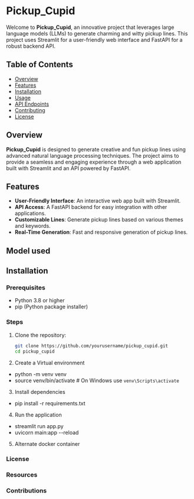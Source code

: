 # Pickup_Cupid

Welcome to **Pickup_Cupid**, an innovative project that leverages large language models (LLMs) to generate charming and witty pickup lines. This project uses Streamlit for a user-friendly web interface and FastAPI for a robust backend API.

## Table of Contents

- [Overview](#overview)
- [Features](#features)
- [Installation](#installation)
- [Usage](#usage)
- [API Endpoints](#api-endpoints)
- [Contributing](#contributing)
- [License](#license)

## Overview

**Pickup_Cupid** is designed to generate creative and fun pickup lines using advanced natural language processing techniques. The project aims to provide a seamless and engaging experience through a web application built with Streamlit and an API powered by FastAPI.

## Features

- **User-Friendly Interface**: An interactive web app built with Streamlit.
- **API Access**: A FastAPI backend for easy integration with other applications.
- **Customizable Lines**: Generate pickup lines based on various themes and keywords.
- **Real-Time Generation**: Fast and responsive generation of pickup lines.

## Model used

## Installation

### Prerequisites

- Python 3.8 or higher
- pip (Python package installer)

### Steps

1. Clone the repository:

   ```sh
   git clone https://github.com/yourusername/pickup_cupid.git
   cd pickup_cupid

2. Create a Virtual environment
- python -m venv venv
- source venv/bin/activate  # On Windows use `venv\Scripts\activate`

3. Install dependencies

- pip install -r requirements.txt

4. Run the application

- streamlit run app.py
- uvicorn main:app --reload

5. Alternate docker container

### License

### Resources

### Contributions
